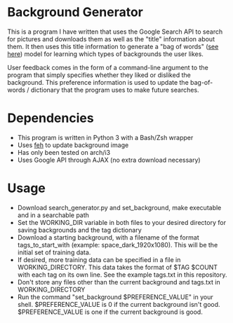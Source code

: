 # Background Generator

This is a program I have written that uses the Google Search API to search for
pictures and downloads them as well as the "title" information about them. It
then uses this title information to generate a "bag of words" ([see
here](http://en.wikipedia.org/wiki/Bag-of-words_model)) model for learning which
types of backgrounds the user likes.

User feedback comes in the form of a command-line argument to the program that
simply specifies whether they liked or disliked the background. This preference
information is used to update the bag-of-words / dictionary that the program
uses to make future searches.

# Dependencies

* This program is written in Python 3 with a Bash/Zsh wrapper
* Uses [feh](http://feh.finalrewind.org/) to update background image
* Has only been tested on arch/i3
* Uses Google API through AJAX (no extra download necessary) 

# Usage

* Download search_generator.py and set_background, make executable and in a
  searchable path
* Set the WORKING_DIR variable in both files to your desired directory for
  saving backgrounds and the tag dictionary
* Download a starting background, with a filename of the format
  tags_to_start_with (example: space_dark_1920x1080). This will be the initial
  set of training data.
* If desired, more training data can be specified in a file in
  WORKING_DIRECTORY. This data takes the format of $TAG $COUNT with each tag on
  its own line. See the example tags.txt in this repository.
* Don't store any files other than the current background and tags.txt in
  WORKING_DIRECTORY
* Run the command "set_background $PREFERENCE_VALUE" in your shell.
  $PREFERENCE_VALUE is 0 if the current background isn't good. $PREFERENCE_VALUE
  is one if the current background is good.
